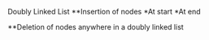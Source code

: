 Doubly Linked List
**Insertion of nodes
*At start
*At end

**Deletion of nodes anywhere in a doubly linked list

